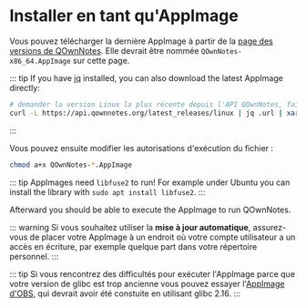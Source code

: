 # Installer en tant qu'AppImage

Vous pouvez télécharger la dernière AppImage à partir de la [page des versions de QOwnNotes](https://github.com/pbek/QOwnNotes/releases). Elle devrait être nommée `QOwnNotes-x86_64.AppImage` sur cette page.

::: tip
If you have [jq](https://stedolan.github.io/jq/) installed, you can also download the latest AppImage directly:

```bash
# demander la version Linux la plus récente depuis l'API QOwnNotes, faire l'analyse syntaxique du JSON pour obtenir son URL et la télécharger
curl -L https://api.qownnotes.org/latest_releases/linux | jq .url | xargs curl -Lo QOwnNotes-x86_64.AppImage
```

:::

Vous pouvez ensuite modifier les autorisations d'exécution du fichier :

```bash
chmod a+x QOwnNotes-*.AppImage
```

::: tip
AppImages need `libfuse2` to run! For example under Ubuntu you can install the library with `sudo apt install libfuse2`.
:::

Afterward you should be able to execute the AppImage to run QOwnNotes.

::: warning
Si vous souhaitez utiliser la **mise à jour automatique**, assurez-vous de placer votre AppImage à un endroit où votre compte utilisateur a un accès en écriture, par exemple quelque part dans votre répertoire personnel.
:::

::: tip
Si vous rencontrez des difficultés pour exécuter l'AppImage parce que votre version de glibc est trop ancienne vous pouvez essayer l'[AppImage d'OBS](https://download.opensuse.org/repositories/home:/pbek:/QOwnNotes/AppImage/QOwnNotes-latest-x86_64.AppImage), qui devrait avoir été constuite en utilisant glibc 2.16.
:::
